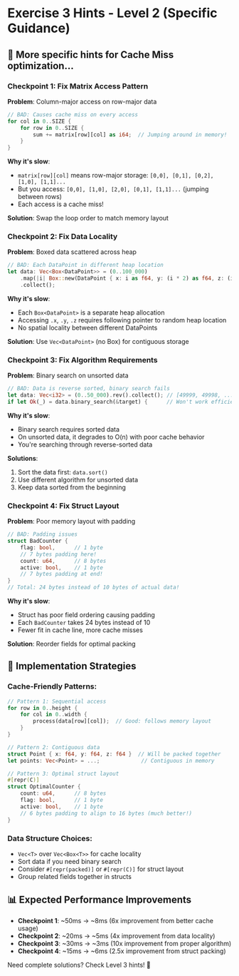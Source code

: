 # Exercise 3 Hints - Level 2 (Specific Guidance)

## 🎯 More specific hints for Cache Miss optimization...

### Checkpoint 1: Fix Matrix Access Pattern

**Problem**: Column-major access on row-major data
```rust
// BAD: Causes cache miss on every access
for col in 0..SIZE {
    for row in 0..SIZE {
        sum += matrix[row][col] as i64;  // Jumping around in memory!
    }
}
```

**Why it's slow**: 
- `matrix[row][col]` means row-major storage: `[0,0], [0,1], [0,2], [1,0], [1,1]...`
- But you access: `[0,0], [1,0], [2,0], [0,1], [1,1]...` (jumping between rows)
- Each access is a cache miss!

**Solution**: Swap the loop order to match memory layout

### Checkpoint 2: Fix Data Locality

**Problem**: Boxed data scattered across heap
```rust
// BAD: Each DataPoint in different heap location
let data: Vec<Box<DataPoint>> = (0..100_000)
    .map(|i| Box::new(DataPoint { x: i as f64, y: (i * 2) as f64, z: (i * 3) as f64 }))
    .collect();
```

**Why it's slow**:
- Each `Box<DataPoint>` is a separate heap allocation
- Accessing `.x`, `.y`, `.z` requires following pointer to random heap location
- No spatial locality between different DataPoints

**Solution**: Use `Vec<DataPoint>` (no Box) for contiguous storage

### Checkpoint 3: Fix Algorithm Requirements

**Problem**: Binary search on unsorted data
```rust
// BAD: Data is reverse sorted, binary search fails
let data: Vec<i32> = (0..50_000).rev().collect(); // [49999, 49998, ..., 1, 0]
if let Ok(_) = data.binary_search(&target) {      // Won't work efficiently!
```

**Why it's slow**:
- Binary search requires sorted data
- On unsorted data, it degrades to O(n) with poor cache behavior
- You're searching through reverse-sorted data

**Solutions**:
1. Sort the data first: `data.sort()`
2. Use different algorithm for unsorted data
3. Keep data sorted from the beginning

### Checkpoint 4: Fix Struct Layout

**Problem**: Poor memory layout with padding
```rust
// BAD: Padding issues
struct BadCounter {
    flag: bool,      // 1 byte
    // 7 bytes padding here!
    count: u64,      // 8 bytes  
    active: bool,    // 1 byte
    // 7 bytes padding at end!
}
// Total: 24 bytes instead of 10 bytes of actual data!
```

**Why it's slow**:
- Struct has poor field ordering causing padding
- Each `BadCounter` takes 24 bytes instead of 10
- Fewer fit in cache line, more cache misses

**Solution**: Reorder fields for optimal packing

## 🔧 Implementation Strategies

### Cache-Friendly Patterns:
```rust
// Pattern 1: Sequential access
for row in 0..height {
    for col in 0..width {
        process(data[row][col]);  // Good: follows memory layout
    }
}

// Pattern 2: Contiguous data
struct Point { x: f64, y: f64, z: f64 }  // Will be packed together
let points: Vec<Point> = ...;             // Contiguous in memory

// Pattern 3: Optimal struct layout
#[repr(C)]
struct OptimalCounter {
    count: u64,      // 8 bytes
    flag: bool,      // 1 byte
    active: bool,    // 1 byte
    // 6 bytes padding to align to 16 bytes (much better!)
}
```

### Data Structure Choices:
- `Vec<T>` over `Vec<Box<T>>` for cache locality
- Sort data if you need binary search
- Consider `#[repr(packed)]` or `#[repr(C)]` for struct layout
- Group related fields together in structs

## 📊 Expected Performance Improvements
- **Checkpoint 1**: ~50ms → ~8ms (6x improvement from better cache usage)
- **Checkpoint 2**: ~20ms → ~5ms (4x improvement from data locality)
- **Checkpoint 3**: ~30ms → ~3ms (10x improvement from proper algorithm)
- **Checkpoint 4**: ~15ms → ~6ms (2.5x improvement from struct packing)

Need complete solutions? Check Level 3 hints! 🎯